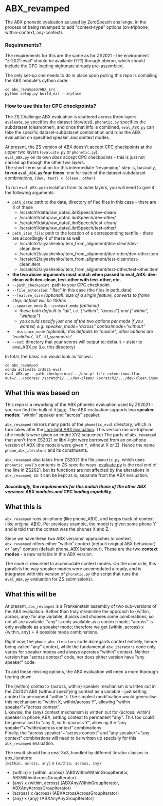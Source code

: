 # ABX_revamped

The ABX phonetic evaluation as used by ZeroSpeech challenge, in the process of being revamped to add "context-type" options (on-triphone, within-context, any-context).  
  
### Requirements?  
  
The requirements for this are the same as for ZS2021 - the environment "zr2021-eval" should be available (???) through oberon, which should include the CPC loading nightmare already pre-assembled.  
  
The only set-up one needs to do in place upon pulling this repo is compiling the ABX module's cython code:  
  
    cd abx_revamped/ABX_src
    python setup.py build_ext --inplace

### How to use this for CPC checkpoints?

The ZS Challenge ABX evaluation is scattered across three layers: `evaluate.py` specifies the dataset (dev/test), `phonetic.py` specifies the subdataset (clean/other), and once that info is combined, `eval_ABX.py` can take the specific dataset-subdataset combination and runs the ABX evaluation on specified speaker and context modes. 

At present, the ZS version of ABX doesn't accept CPC checkpoints at the upper two layers (`evaluate.py` or `phonetic.py`).  
`eval_ABX.py` on its own *does* accept CPC checkpoints - this is just not carried up through the other two layers.  
The short-term solution for this intermediate "revamping" step is, basically, **to run `eval_ABX.py` four times**: one for each of the dataset-subdataset combinations, `{dev, test} x {clean, other}`.  
  
To run `eval_ABX.py` in isolation from its outer layers, you will need to give it the following arguments:  
  
* `path_data`: path to the data, directory of flac files in this case - there are 4 of these  
    * /scratch1/data/raw_data/LibriSpeech/dev-clean/
    * /scratch1/data/raw_data/LibriSpeech/dev-other/
    * /scratch1/data/raw_data/LibriSpeech/test-clean/
    * /scratch1/data/raw_data/LibriSpeech/test-other/
* `path_item_file`: path to the location of a corresponding textfile - there are accordingly 4 of these as well
    * /scratch2/alyashenko/item_from_alignment/dev-clean/dev-clean.item
    * /scratch2/alyashenko/item_from_alignment/dev-other/dev-other.item
    * /scratch2/alyashenko/item_from_alignment/test-clean/test-clean.item
    * /scratch2/alyashenko/item_from_alignment/test-other/test-other.item  
* **the two above arguments must match when passed to eval_ABX: dev-clean with dev-clean, test-other with test-other, etc.**
* `--path_checkpoint`: path to your CPC checkpoint
* `--file_extension`: ".flac" in this case (the files in path_data)
* `--feature_size` *(optional): size of a single feature, converts to frame step; default will be 100ms*  
* `--speaker_mode` & `--context_mode` *(optional)*  
    * *these both default to "all", i.e. {"within", "across"} and {"within", "without"}*  
    * *you could specify just one of the two options per mode if you wanted, e.g. speaker_mode="across" contextmode="without"*
* `--distance_mode` *(optional): this defaults to "cosine"; other options are 'euclidian', 'kl', 'kl_symmetric'*  
* `--out`: directory that your scores will output to; default = sister to eval_ABX.py (i.e. this directory) 

In total, the basic run would look as follows:  
  
    cd abx_revamped
    conda activate zr2021-eval
    eval_ABX.py --path_checkpoint=/.../abc.pt file_extension=.flac --out=/.../scores/ /scratch1/.../dev-clean/ /scratch2/.../dev-clean.item

## What this was based on

This repo is a reworking of the ABX phonetic evaluation used by ZS2021 - you can find the bulk of it [here](https://github.com/zerospeech/zerospeech2021/tree/65ba7cbb642a1d56282e7d1b86a728e09a9d6dc5/zerospeech2021). 
The ABX evaluation supports two **speaker modes**: "within" speaker and "across" speaker.

`abx_revamped` mirrors many parts of the `phonetic_eval` directory, which in turn takes after the [libri-light ABX evaluation](https://github.com/facebookresearch/libri-light/tree/main/eval). This version ran on-triphone (the models were given an entire XYZ sequence)
The parts of `abx_revamped` that aren't from ZS2021 or libri-light were borrowed from an on-phone version of ABX (the models were given Y, without X or Z). Hence the name `phone_abx_iterators` and its constituents. 

`abx_revamped` also takes from ZS2021 the file `phonetic.py`, which uses `phonetic_eval`'s contents in ZS-specific ways. [evaluate.py](https://github.com/zerospeech/zerospeech2021/blob/65ba7cbb642a1d56282e7d1b86a728e09a9d6dc5/zerospeech2021/cli/evaluate.py) is the real end of the line in ZS2021, but its functions are not affected by the alterations in `abx_revamped`, so it can be kept as is, separate from the ABX evaluation.

##### Accordingly, the requirements for this match those of the other ABX versions: ABX modules and CPC loading capability. 

## What this is

`abx_revamped` runs on-phone (like phone_ABX), and keeps track of context (like original ABX). Per previous example, the model is given some phone Y and is told that the context was the phones X and Z.

Since we have these two ABX versions' approaches to context, `abx_revamped` offers either "within" context (default original ABX behaviour) or "any" context (default phone_ABX behaviour). These are the two **context modes** - a new variable in this ABX version. 

The code is reworked to accomodate context modes. On the user side, this parallels the way speaker modes were accomodated already, and is integrated with this version of `phonetic.py` (the script that runs the `eval_ABX.py` evaluation for ZS submissions).

## What this will be

At present, `abx_revamped` is a Frankenstein assembly of two sub-versions of the ABX evaluation. Rather than truly streamline the approach to {within, across, any} for any variable, it picks and chooses some combinations, so not all are available. "any" is only available as a context mode, "across" is only available as a speaker mode; therefore we get {within, across} x {within, any} = 4 possible mode combinations.

Right now, the `phone_abx_iterators` code disregards context entirely, hence being called "any" context, while the fundamental `abx_iterators` code only varies for speaker modes and always operates "within" context. 
Neither version has "across context" code, nor does either version have "any speaker" code.

To add these missing options, the ABX evaluation will need a more thorough tearing down.

The {within} context x {across, within} speaker mechanism is written out in the ZS2021 ABX (without specifying context as a variable - just setting context to permanent "within"). The simplest modification would generalise this mechanism to "within X, within/across Y", allowing "within speaker"+"across context".  
Likewise, the {any} context mechanism is written out for {across, within} speaker in phone_ABX, setting context to permanent "any". This too could be generalised to "any X, within/across Y", allowing the "any speaker"+"within/across context" combinations.  
Finally, the "across speaker"+"across context" and "any speaker"+"any context" combinations will need to be written up specially for this `abx_revamped` evaluation.  

The result should be a neat 3x3, handled by different Iterator classes in abx_iterators:  
`{within, across, any}` x `{within, across, any}`  
       
* {within} x {within, across} (ABXWithinWithinGroupIterator, ABXWithinAcrossGroupIterator)  
* {any} x {within, across} (ABXAnyWithinGroupIterator, ABXAnyAcrossGroupIterator)  
* {across} x {across} (ABXAcrossAcrossGroupIterator)  
* {any} x {any} (ABXAnyAnyGroupIterator)

